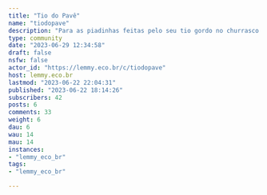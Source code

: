 ```yaml
---
title: "Tio do Pavê" 
name: "tiodopave"
description: "Para as piadinhas feitas pelo seu tio gordo no churrasco da família.Senta aí e conta mais... Qual é a boa da vez?"
type: community
date: "2023-06-29 12:34:58"
draft: false
nsfw: false
actor_id: "https://lemmy.eco.br/c/tiodopave"
host: lemmy.eco.br
lastmod: "2023-06-22 22:04:31"
published: "2023-06-22 18:14:26"
subscribers: 42
posts: 6
comments: 33
weight: 6
dau: 6
wau: 14
mau: 14
instances:
- "lemmy_eco_br"
tags: 
- "lemmy_eco_br"

---
```

